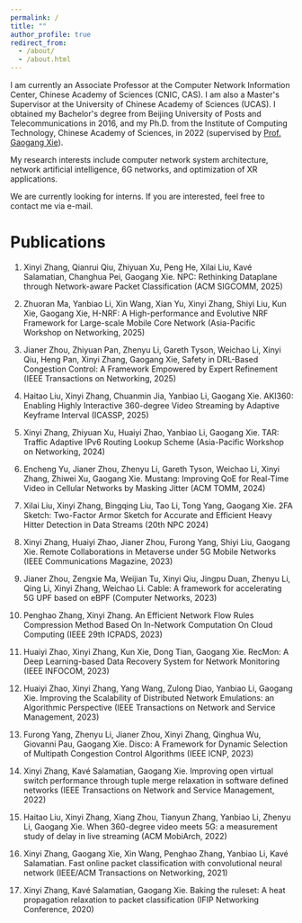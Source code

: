 ```yaml
---
permalink: /
title: ""
author_profile: true
redirect_from: 
  - /about/
  - /about.html
---
```


I am currently an Associate Professor at the Computer Network Information Center, Chinese Academy of Sciences (CNIC, CAS). I am also a Master's Supervisor at the University of Chinese Academy of Sciences (UCAS). I obtained my Bachelor's degree from Beijing University of Posts and Telecommunications in 2016, and my Ph.D. from the Institute of Computing Technology, Chinese Academy of Sciences, in 2022 (supervised by [Prof. Gaogang Xie](https://people.ucas.ac.cn/~gaogang)). 

My research interests include computer network system architecture, network artificial intelligence, 6G networks, and optimization of XR applications.

We are currently looking for interns. If you are interested, feel free to contact me via e-mail.



Publications
======
1. Xinyi Zhang, Qianrui Qiu, Zhiyuan Xu, Peng He, Xilai Liu, Kavé Salamatian, Changhua Pei, Gaogang Xie. NPC: Rethinking Dataplane through Network-aware Packet Classification (ACM SIGCOMM, 2025)

2. Zhuoran Ma, Yanbiao Li, Xin Wang, Xian Yu, Xinyi Zhang, Shiyi Liu, Kun Xie, Gaogang Xie, H-NRF: A High-performance and Evolutive NRF Framework for Large-scale Mobile Core Network (Asia-Pacific Workshop on Networking, 2025)

3. Jianer Zhou, Zhiyuan Pan, Zhenyu Li, Gareth Tyson, Weichao Li, Xinyi Qiu, Heng Pan, Xinyi Zhang, Gaogang Xie, Safety in DRL-Based Congestion Control: A Framework Empowered by Expert Refinement  (IEEE Transactions on Networking, 2025)

4. Haitao Liu, Xinyi Zhang, Chuanmin Jia, Yanbiao Li, Gaogang Xie. AKI360: Enabling Highly Interactive 360-degree Video Streaming by Adaptive Keyframe Interval (ICASSP, 2025)

5. Xinyi Zhang, Zhiyuan Xu, Huaiyi Zhao, Yanbiao Li, Gaogang Xie. TAR: Traffic Adaptive IPv6 Routing Lookup Scheme (Asia-Pacific Workshop on Networking, 2024)

6. Encheng Yu, Jianer Zhou, Zhenyu Li, Gareth Tyson, Weichao Li, Xinyi Zhang, Zhiwei Xu, Gaogang Xie. Mustang: Improving QoE for Real-Time Video in Cellular Networks by Masking Jitter (ACM TOMM, 2024)

7. Xilai Liu, Xinyi Zhang, Bingqing Liu, Tao Li, Tong Yang, Gaogang Xie. 2FA Sketch: Two-Factor Armor Sketch for Accurate and Efficient Heavy Hitter Detection in Data Streams (20th NPC 2024)

8. Xinyi Zhang, Huaiyi Zhao, Jianer Zhou, Furong Yang, Shiyi Liu, Gaogang Xie. Remote Collaborations in Metaverse under 5G Mobile Networks (IEEE Communications Magazine, 2023)

9. Jianer Zhou, Zengxie Ma, Weijian Tu, Xinyi Qiu, Jingpu Duan, Zhenyu Li, Qing Li, Xinyi Zhang, Weichao Li. Cable: A framework for accelerating 5G UPF based on eBPF (Computer Networks, 2023)

10. Penghao Zhang, Xinyi Zhang. An Efficient Network Flow Rules Compression Method Based On In-Network Computation On Cloud Computing (IEEE 29th ICPADS, 2023) 

11. Huaiyi Zhao, Xinyi Zhang, Kun Xie, Dong Tian, Gaogang Xie. RecMon: A Deep Learning-based Data Recovery System for Network Monitoring (IEEE INFOCOM, 2023)

12. Huaiyi Zhao, Xinyi Zhang, Yang Wang, Zulong Diao, Yanbiao Li, Gaogang Xie. Improving the Scalability of Distributed Network Emulations: an Algorithmic Perspective (IEEE Transactions on Network and Service Management, 2023)

13. Furong Yang, Zhenyu Li, Jianer Zhou, Xinyi Zhang, Qinghua Wu, Giovanni Pau, Gaogang Xie. Disco: A Framework for Dynamic Selection of Multipath Congestion Control Algorithms (IEEE ICNP, 2023)

14. Xinyi Zhang, Kavé Salamatian, Gaogang Xie.  Improving open virtual switch performance through tuple merge relaxation in software defined networks (IEEE Transactions on Network and Service Management, 2022)

15. Haitao Liu, Xinyi Zhang, Xiang Zhou, Tianyun Zhang, Yanbiao Li, Zhenyu Li, Gaogang Xie. When 360-degree video meets 5G: a measurement study of delay in live streaming (ACM MobiArch, 2022)
    
17. Xinyi Zhang, Gaogang Xie, Xin Wang, Penghao Zhang, Yanbiao Li, Kavé Salamatian. Fast online packet classification with convolutional neural network (IEEE/ACM Transactions on Networking, 2021)
    
19. Xinyi Zhang, Kavé Salamatian, Gaogang Xie. Baking the ruleset: A heat propagation relaxation to packet classification (IFIP Networking Conference, 2020)

